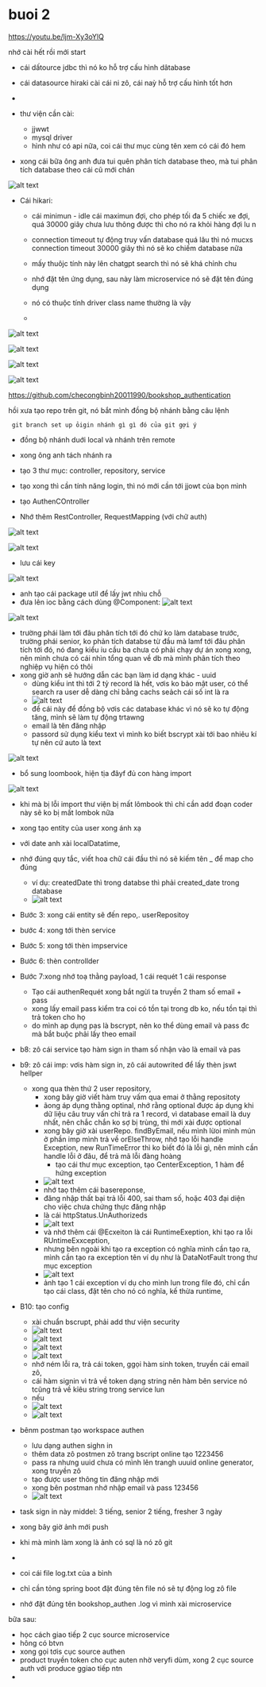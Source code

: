 # buoi 2
https://youtu.be/ljm-Xy3oYlQ

nhớ cài hết rồi mới start

- cái dấtource jdbc thì nó ko hỗ trợ cấu hình dâtabase
- cái datasource hiraki cài cái ni zô, cái naỳ hỗ trợ cấu hình tốt hơn
-  


- thư viện cần cài:
  - jjwwt
  - mysql driver
  - hình như có api nữa, coi cái thư mục cùng tên xem có cái đó hem

- xong cái bữa ông anh đưa tui quên phân tích database theo, mà tui phân tích database theo cái cũ mới chán

![alt text](image.png)

- Cái hikari:
    - cái minimun - idle cái maximun đợi, cho phép tối đa 5 chiếc xe đợi, quá 30000 giây chưa lưu thông được thì cho nó ra khỏi hàng đợi lu
    n
    - connection timeout tự động truy vấn database quá lâu thì nó mucxs connection timeout 30000 giây thì nó sẽ ko chiếm database nữa
    - mấy thuôjc tính này lên chatgpt search thì nó sẽ khá chỉnh chu

    - nhớ đặt tên ứng dụng, sau này làm microservice nó sẽ đặt tên đúng dụng
    - nó có thuộc tính driver class name thường là vậy
    - 

![alt text](image-1.png)


![alt text](image-2.png)

![alt text](image-3.png)

![alt text](image-4.png)

https://github.com/checongbinh20011990/bookshop_authentication

hồi xưa tạo repo trên git, nó bắt mình đồng bộ nhánh bằng câu lệnh
```
 git branch set up ỏigin nhánh gì gì đó của git gợi ý 
```

- đồng bộ nhánh duới local và nhánh trên remote

- xong ông anh tách nhánh ra

- tạo 3 thư mục: controller, repository, service
- tạo xong thì cần tính năng login, thì nó mới cần tới jjowt của bọn mình
- tạo AuthenCOntroller
- Nhớ thêm RestController, RequestMapping (với chữ auth)


![alt text](image-5.png)

![alt text](image-6.png)

- lưu cái key

![alt text](image-7.png)

- anh tạo cái package util để lấy jwt nhìu chỗ
- đưa lên ioc bằng cách dùng @Component: 
![alt text](image-8.png)

![alt text](image-9.png)

- trường phái làm tới đâu phân tích tới đó chứ ko làm database trước, trường phái senior, ko phản tích databse từ đầu mà lamf tới đâu phân tích tới đó, nó đang kiểu iu cầu ba chưa có phải chạy dự án xong xong, nên mình chưa có cái nhìn tổng quan về db mà mình phân tích theo nghiệp vụ hiện có thôi
- xong giờ anh sẽ hướng dẫn các bạn làm id dạng khác - uuid
  - dùng kiểu int thì tới 2 tỷ record là hết, vơis ko bảo mật user, có thể search ra user dễ dàng chỉ bằng cachs seảch cái số int là ra
  - ![alt text](image-10.png) 
  - để cái này để đồng bộ vơis các database khác vì nó sẽ ko tự động tăng, mình sẽ làm tự động trtawng
  - email là tên đăng nhập
  - passord sử dụng kiểu text vì mình ko biết bscrypt xài tới bao nhiêu kí tự nên cứ auto là text


![alt text](image-11.png)

- bổ sung loombook, hiện tịa đâyf đủ con hàng import

![alt text](image-12.png)

- khi mà bị lỗi import thư viện bị mất lômbook thì chỉ cần add đoạn coder này sẽ ko bị mất lombok nữa

- xong tạo entity của user xong ánh xạ
- với date anh xài localDatatime, 
- nhớ đúng quy tắc, viết hoa chữ cái đầu thì nó sẽ kiếm tên _ để map cho đúng
  - ví dụ: createdDate thì trong databse thì phải created_date trong database
  - ![alt text](image-13.png)
- Bước 3: xong cái entity sẽ đến repo,. userRepositoy
- bước 4: xong tới thèn service
- Bước 5: xong tới thèn impservice
- Bước 6: thèn controllder
- Bước 7:xong nhớ toạ thằng payload, 1 cái requét 1 cái response
  - Tạo cái authenRequét xong bắt ngừi ta truyền 2 tham số email + pass
  - xong lấy email pass kiểm tra coi có tồn tại trong db ko, nếu tồn tại thì trả token cho họ
  - do mình ap dụng pas là bscrypt, nên ko thể dùng email và pass đc mà bắt buộc phải lấy theo email
- b8: zô cái service tạo hàm sign in tham số nhận vào là email và pas
- b9: zô cái imp: vơis hàm sign in, zô cái autowrited để lấy thèn jswt hellper
  - xong qua thèn thứ 2 user repository,
    - xong bây giờ viết hàm truy vấm qua emai ở thằng repositoty
    - ãong áp dụng thằng optinal, nhớ rằng optional được áp dụng khi dữ liệu câu truy vấn chỉ trả ra 1 record, vì database email là duy nhất, nên chắc chắn ko sợ bị trùng, thì mới xài được optional
    - xong bây giờ xài userRepo. findByEmail, nếu mình lừoi mình mún ở phần imp mình trả về orElseThrow, nhớ tạo lỗi handle Exception, new RunTimeError thì ko biết đó là lỗi gì, nên mình cần handle lỗi ở đâu, để trả mã lỗi đàng hoàng
      -  tạo cái thư mục exception, tạo CenterException,  1 hàm để hứng exception
    -  ![alt text](image-14.png)
      -  nhớ taọ thêm cái basereponse, 
      -  đăng nhập thất bại trả lỗi  400, sai tham số, hoặc 403 đại diện cho việc chưa chứng thực đăng nhập
      -  là cái httpStatus.UnAuthorizeds 
      -  ![alt text](image-15.png)
      -  và nhớ thêm cái @Ecxeiton là cái RuntimeExeption, khi tạo ra lỗi RUntimeExxception, 
      -  nhưng bên ngoài khi tạo ra exception có nghĩa mình cần tạo ra, mình cần tạo ra exception tên ví dụ như là DataNotFault trong thư mục exception
      -  ![alt text](image-16.png)
      -  ảnh tạo 1 cái exception ví dụ cho mình lun trong file đó, chỉ cần tạo cái class, đặt tên cho nó có nghĩa, kế thừa runtime, 
-  B10: tạo config
   -  xài chuẩn bscrupt, phải add thư viện security
   -  ![alt text](image-17.png)
   -  ![alt text](image-18.png)
   -  ![alt text](image-19.png)
   -  ![alt text](image-20.png)
   -  nhớ ném lỗi ra, trả cái token, ggọi hàm sinh token, truyền cái email zô, 
   -   cái hàm signin vì trả về token dạng string nên hàm bên service nó tcũng trả về kỉêu string trong service lun
   -   nếu 
   -  ![alt text](image-21.png)
   -  ![alt text](image-22.png)
-  bênm postman tạo workspace authen
   -  lưu dạng authen sighn in 
   -  thêm data zô postmen zô trang bscript online tạo 1223456
   -  pass ra nhưng uuid chưa có mình lên trangh uuuid online generator, xong truyền zô
   -  tạo được user thông tin đăng nhập mới
   -  xong bên postman nhớ nhập email và pass 123456
   -  ![alt text](image-23.png)
-  task sign in này middel: 3 tiếng, senior 2 tiếng, fresher 3 ngày
-  xong bây giờ ảnh mới push
-  khi mà mình làm xong là ảnh có sql là nó zô git
-  

- coi cái file log.txt của a bình
- chỉ cần tỏng spring boot đặt đúng tên file nó sẽ tự động log zô file
- nhớ đặt đúng tên bookshop_authen .log vì mình xài microservice

bữa sau:
- học cách giao tiếp 2 cục source microservice
- hông có btvn
- xong gọi tơis cục source authen
- product truyền token cho cục auten nhờ veryfi dùm, xong 2 cục source auth với produce ggiao tiếp ntn
- 